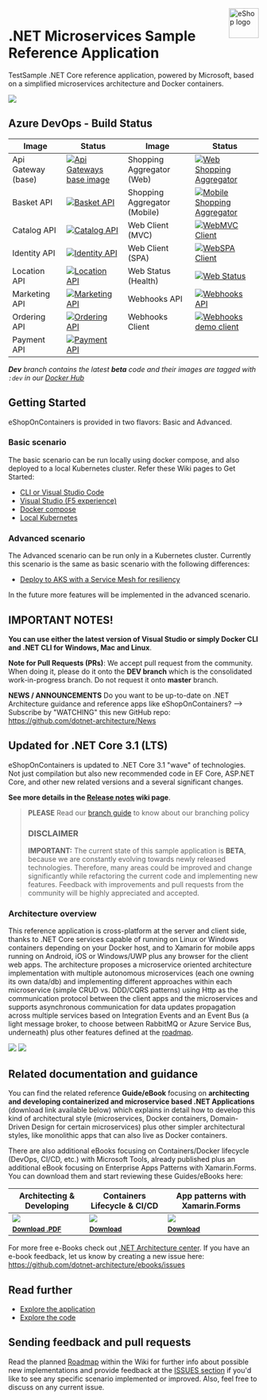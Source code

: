 <a href="https://dot.net/architecture">
   <img src="https://github.com/dotnet-architecture/eShopOnContainers/raw/dev/img/eshop_logo.png" alt="eShop logo" title="eShopOnContainers" align="right" height="60" />
</a>

# .NET Microservices Sample Reference Application

TestSample .NET Core reference application, powered by Microsoft, based on a simplified microservices architecture and Docker containers.

![](img/eshop-webmvc-app-screenshot.png)

## Azure DevOps - Build Status

| Image | Status | Image | Status |
| ------------- | ------------- | ------------- | ------------- |
| Api Gateway (base) |  [![Api Gateways base image](https://msftdevtools.visualstudio.com/eShopOnContainers/_apis/build/status/microservices/apigws?branchName=dev)](https://msftdevtools.visualstudio.com/eShopOnContainers/_build/latest?definitionId=201&branchName=dev) | Shopping Aggregator (Web) | [![Web Shopping Aggregator](https://msftdevtools.visualstudio.com/eShopOnContainers/_apis/build/status/microservices/web-shopping-agg?branchName=dev)](https://msftdevtools.visualstudio.com/eShopOnContainers/_build/latest?definitionId=206&branchName=dev) |
| Basket API | [![Basket API](https://msftdevtools.visualstudio.com/eShopOnContainers/_apis/build/status/microservices/basket?branchName=dev)](https://msftdevtools.visualstudio.com/eShopOnContainers/_build/latest?definitionId=199&branchName=dev) | Shopping Aggregator (Mobile) | [![Mobile Shopping Aggregator](https://msftdevtools.visualstudio.com/eShopOnContainers/_apis/build/status/microservices/mobile-shopping-agg?branchName=dev)](https://msftdevtools.visualstudio.com/eShopOnContainers/_build/latest?definitionId=204&branchName=dev) |
| Catalog API | [![Catalog API](https://msftdevtools.visualstudio.com/eShopOnContainers/_apis/build/status/microservices/catalog?branchName=dev)](https://msftdevtools.visualstudio.com/eShopOnContainers/_build/latest?definitionId=197&branchName=dev) | Web Client (MVC) | [![WebMVC Client](https://msftdevtools.visualstudio.com/eShopOnContainers/_apis/build/status/microservices/webmvc?branchName=dev)](https://msftdevtools.visualstudio.com/eShopOnContainers/_build/latest?definitionId=209&branchName=dev) |
|Identity API | [![Identity API](https://msftdevtools.visualstudio.com/eShopOnContainers/_apis/build/status/microservices/identity?branchName=dev)](https://msftdevtools.visualstudio.com/eShopOnContainers/_build/latest?definitionId=200&branchName=dev) | Web Client (SPA) | [![WebSPA Client](https://msftdevtools.visualstudio.com/eShopOnContainers/_apis/build/status/microservices/webspa?branchName=dev)](https://msftdevtools.visualstudio.com/eShopOnContainers/_build/latest?definitionId=210&branchName=dev) |
| Location API | [![Location API](https://msftdevtools.visualstudio.com/eShopOnContainers/_apis/build/status/microservices/location?branchName=dev)](https://msftdevtools.visualstudio.com/eShopOnContainers/_build/latest?definitionId=202&branchName=dev) | Web Status (Health) | [![Web Status](https://msftdevtools.visualstudio.com/eShopOnContainers/_apis/build/status/microservices/webstatus?branchName=dev)](https://msftdevtools.visualstudio.com/eShopOnContainers/_build/latest?definitionId=211&branchName=dev) |
| Marketing API | [![Marketing API](https://msftdevtools.visualstudio.com/eShopOnContainers/_apis/build/status/microservices/marketing?branchName=dev)](https://msftdevtools.visualstudio.com/eShopOnContainers/_build/latest?definitionId=203&branchName=dev)  | Webhooks API | [![Webhooks API](https://msftdevtools.visualstudio.com/eShopOnContainers/_apis/build/status/microservices/webhooks?branchName=dev)](https://msftdevtools.visualstudio.com/eShopOnContainers/_build/latest?definitionId=207&branchName=dev)  |
| Ordering API | [![Ordering API](https://msftdevtools.visualstudio.com/eShopOnContainers/_apis/build/status/microservices/ordering?branchName=dev)](https://msftdevtools.visualstudio.com/eShopOnContainers/_build/latest?definitionId=198&branchName=dev) | Webhooks Client | [![Webhooks demo client](https://msftdevtools.visualstudio.com/eShopOnContainers/_apis/build/status/microservices/webhooks-client?branchName=dev)](https://msftdevtools.visualstudio.com/eShopOnContainers/_build/latest?definitionId=208&branchName=dev) |
| Payment API | [![Payment API](https://msftdevtools.visualstudio.com/eShopOnContainers/_apis/build/status/microservices/payment?branchName=dev)](https://msftdevtools.visualstudio.com/eShopOnContainers/_build/latest?definitionId=205&branchName=dev) | | |

_**Dev** branch contains the latest **beta** code and their images are tagged with `:dev` in our [Docker Hub](https://hub.docker.com/u/eshop)_

## Getting Started

eShopOnContainers is provided in two flavors: Basic and Advanced.

### Basic scenario

The basic scenario can be run locally using docker compose, and also deployed to a local Kubernetes cluster. Refer these Wiki pages to Get Started:

- [CLI or Visual Studio Code](https://github.com/dotnet-architecture/eShopOnContainers/wiki/Windows-setup)
- [Visual Studio (F5 experience)](https://github.com/dotnet-architecture/eShopOnContainers/wiki/Windows-setup#optional---use-visual-studio)
- [Docker compose](https://github.com/dotnet-architecture/eShopOnContainers/wiki/Docker-compose-deployment-files)
- [Local Kubernetes](https://github.com/dotnet-architecture/eShopOnContainers/wiki/Deploy-to-Local-Kubernetes)

### Advanced scenario

The Advanced scenario can be run only in a Kubernetes cluster. Currently this scenario is the same as basic scenario with the following differences:

- [Deploy to AKS with a Service Mesh for resiliency](https://github.com/dotnet-architecture/eShopOnContainers/wiki/Deploy-to-Azure-Kubernetes-Service-(AKS))

In the future more features will be implemented in the advanced scenario.

## IMPORTANT NOTES!

**You can use either the latest version of Visual Studio or simply Docker CLI and .NET CLI for Windows, Mac and Linux**.

**Note for Pull Requests (PRs)**: We accept pull request from the community. When doing it, please do it onto the **DEV branch** which is the consolidated work-in-progress branch. Do not request it onto **master** branch.

**NEWS / ANNOUNCEMENTS**
Do you want to be up-to-date on .NET Architecture guidance and reference apps like eShopOnContainers? --> Subscribe by "WATCHING" this new GitHub repo: https://github.com/dotnet-architecture/News

## Updated for .NET Core 3.1 (LTS)

eShopOnContainers is updated to .NET Core 3.1  "wave" of technologies. Not just compilation but also new recommended code in EF Core, ASP.NET Core, and other new related versions and a several significant changes.

**See more details in the [Release notes](https://github.com/dotnet-architecture/eShopOnContainers/wiki/Release-notes) wiki page**.

>**PLEASE** Read our [branch guide](./branch-guide.md) to know about our branching policy
>
> ### DISCLAIMER
>
> **IMPORTANT:** The current state of this sample application is **BETA**, because we are constantly evolving towards newly released technologies. Therefore, many areas could be improved and change significantly while refactoring the current code and implementing new features. Feedback with improvements and pull requests from the community will be highly appreciated and accepted.

### Architecture overview

This reference application is cross-platform at the server and client side, thanks to .NET Core services capable of running on Linux or Windows containers depending on your Docker host, and to Xamarin for mobile apps running on Android, iOS or Windows/UWP plus any browser for the client web apps.
The architecture proposes a microservice oriented architecture implementation with multiple autonomous microservices (each one owning its own data/db) and implementing different approaches within each microservice (simple CRUD vs. DDD/CQRS patterns) using Http as the communication protocol between the client apps and the microservices and supports asynchronous communication for data updates propagation across multiple services based on Integration Events and an Event Bus (a light message broker, to choose between RabbitMQ or Azure Service Bus, underneath) plus other features defined at the [roadmap](https://github.com/dotnet-architecture/eShopOnContainers/wiki/Roadmap).

![](img/eshop_logo.png)
![](img/eShopOnContainers-architecture.png)

## Related documentation and guidance

You can find the related reference **Guide/eBook** focusing on **architecting and developing containerized and microservice based .NET Applications** (download link available below) which explains in detail how to develop this kind of architectural style (microservices, Docker containers, Domain-Driven Design for certain microservices) plus other simpler architectural styles, like monolithic apps that can also live as Docker containers.

There are also additional eBooks focusing on Containers/Docker lifecycle (DevOps, CI/CD, etc.) with Microsoft Tools, already published plus an additional eBook focusing on Enterprise Apps Patterns with Xamarin.Forms.
You can download them and start reviewing these Guides/eBooks here:

| Architecting & Developing | Containers Lifecycle & CI/CD | App patterns with Xamarin.Forms |
| ------------ | ------------|  ------------|
| [![](img/Microservices-cover-small.png)](https://aka.ms/microservicesebook) | [![](img/DevOps-Cover-small.png)](https://aka.ms/dockerlifecycleebook) | [![](img/xamarin-enterprise-patterns-ebook-cover-small.png)](https://aka.ms/xamarinpatternsebook) |
| <sup> <a href='https://aka.ms/microservicesebook'>**Download .PDF**</a> </sup>  | <sup> <a href='https://aka.ms/dockerlifecycleebook'>**Download** </a>  </sup> | <sup> <a href='https://aka.ms/xamarinpatternsebook'>**Download**  </a>  </sup> |

For more free e-Books check out [.NET Architecture center](https://dot.net/architecture). If you have an e-book feedback, let us know by creating a new issue here: <https://github.com/dotnet-architecture/ebooks/issues>

## Read further

- [Explore the application](https://github.com/dotnet-architecture/eShopOnContainers/wiki/Explore-the-application)
- [Explore the code](https://github.com/dotnet-architecture/eShopOnContainers/wiki/Explore-the-code)

## Sending feedback and pull requests

Read the planned [Roadmap](https://github.com/dotnet-architecture/eShopOnContainers/wiki/Roadmap) within the Wiki for further info about possible new implementations and provide feedback at the [ISSUES section](https://github.com/dotnet/eShopOnContainers/issues) if you'd like to see any specific scenario implemented or improved. Also, feel free to discuss on any current issue.
